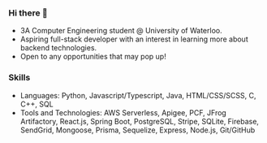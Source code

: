 ### Hi there 👋

<!--
**Kshitij-Kumar123/Kshitij-Kumar123** is a ✨ _special_ ✨ repository because its `README.md` (this file) appears on your GitHub profile.

Here are some ideas to get you started:
- 🔭 I’m currently working on ...
- 🌱 I’m currently learning ...
- 👯 I’m looking to collaborate on ...
- 💬 Ask me about ...
- 📫 How to reach me: ...
- 😄 Pronouns: ...
-->

- 3A Computer Engineering student @ University of Waterloo.
- Aspiring full-stack developer with an interest in learning more about backend technologies.
- Open to any opportunities that may pop up!

### Skills
- Languages: Python, Javascript/Typescript, Java, HTML/CSS/SCSS, C, C++, SQL
- Tools and Technologies: AWS Serverless, Apigee, PCF, JFrog Artifactory, React.js,
Spring Boot,
PostgreSQL,
Stripe,
SQLite,
Firebase,
SendGrid,
Mongoose,
Prisma,
Sequelize,
Express,
Node.js,
Git/GitHub

